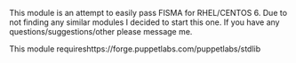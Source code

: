 This module is an attempt to easily pass FISMA for RHEL/CENTOS 6. Due to not finding any similar modules I decided to start this one. If you have any questions/suggestions/other please message me.

This module requireshttps://forge.puppetlabs.com/puppetlabs/stdlib
